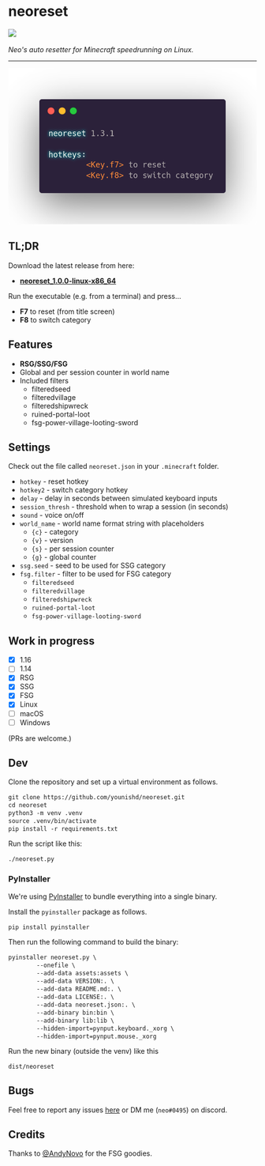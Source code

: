 # neoreset

![](https://github.com/younishd/neoreset/actions/workflows/main.yml/badge.svg)

_Neo's auto resetter for Minecraft speedrunning on Linux._

---

![](screen.png)

## TL;DR

Download the latest release from here:

- **[neoreset_1.0.0-linux-x86_64](https://github.com/younishd/neoreset/releases/download/v1.0.0/neoreset_1.0.0-linux-x86_64)**

Run the executable (e.g. from a terminal) and press…
- **F7** to reset (from title screen)
- **F8** to switch category

## Features

- **RSG/SSG/FSG**
- Global and per session counter in world name
- Included filters
    - filteredseed
    - filteredvillage
    - filteredshipwreck
    - ruined-portal-loot
    - fsg-power-village-looting-sword

## Settings

Check out the file called `neoreset.json` in your `.minecraft` folder.

- `hotkey` - reset hotkey
- `hotkey2` - switch category hotkey
- `delay` - delay in seconds between simulated keyboard inputs
- `session_thresh` - threshold when to wrap a session (in seconds)
- `sound` - voice on/off
- `world_name` - world name format string with placeholders
    - `{c}` - category
    - `{v}` - version
    - `{s}` - per session counter
    - `{g}` - global counter
- `ssg.seed` - seed to be used for SSG category
- `fsg.filter` - filter to be used for FSG category
    - `filteredseed`
    - `filteredvillage`
    - `filteredshipwreck`
    - `ruined-portal-loot`
    - `fsg-power-village-looting-sword`

## Work in progress

- [x] 1.16
- [ ] 1.14
- [x] RSG
- [x] SSG
- [x] FSG
- [x] Linux
- [ ] macOS
- [ ] Windows

(PRs are welcome.)

## Dev

Clone the repository and set up a virtual environment as follows.

```
git clone https://github.com/younishd/neoreset.git
cd neoreset
python3 -m venv .venv
source .venv/bin/activate
pip install -r requirements.txt
```

Run the script like this:

```
./neoreset.py
```

### PyInstaller

We're using [PyInstaller](https://pyinstaller.readthedocs.io) to bundle everything into a single binary.

Install the `pyinstaller` package as follows.

```
pip install pyinstaller
```

Then run the following command to build the binary:

```
pyinstaller neoreset.py \
        --onefile \
        --add-data assets:assets \
        --add-data VERSION:. \
        --add-data README.md:. \
        --add-data LICENSE:. \
        --add-data neoreset.json:. \
        --add-binary bin:bin \
        --add-binary lib:lib \
        --hidden-import=pynput.keyboard._xorg \
        --hidden-import=pynput.mouse._xorg
```

Run the new binary (outside the venv) like this

```
dist/neoreset
```

## Bugs

Feel free to report any issues [here](https://github.com/younishd/neoreset/issues) or DM me (`neo#0495`) on discord.

## Credits

Thanks to [@AndyNovo](https://github.com/andynovo) for the FSG goodies.
